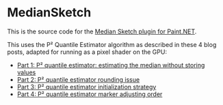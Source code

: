 # MedianSketch
This is the source code for the [Median Sketch plugin for Paint.NET](https://forums.getpaint.net/topic/124261-median-sketch-gpu/). 

This uses the P² Quantile Estimator algorithm as described in these 4 blog posts, adapted for running as a pixel shader on the GPU:
- [Part 1: P² quantile estimator: estimating the median without storing values](https://aakinshin.net/posts/p2-quantile-estimator/)
- [Part 2: P² quantile estimator rounding issue](https://aakinshin.net/posts/p2-quantile-estimator-rounding-issue/)
- [Part 3: P² quantile estimator initialization strategy](https://aakinshin.net/posts/p2-quantile-estimator-initialization/)
- [Part 4: P² quantile estimator marker adjusting order](https://aakinshin.net/posts/p2-quantile-estimator-adjusting-order/)
